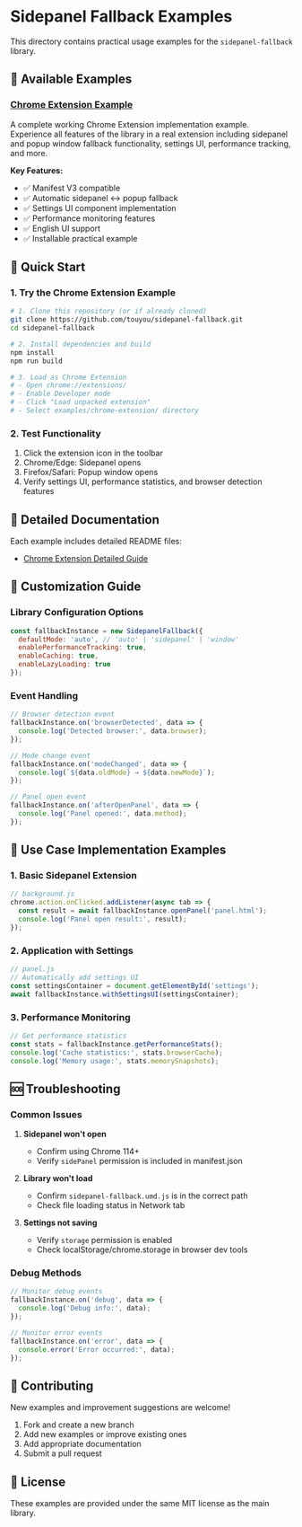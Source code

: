 # Sidepanel Fallback Examples

This directory contains practical usage examples for the `sidepanel-fallback`
library.

## 📁 Available Examples

### [Chrome Extension Example](./chrome-extension/)

A complete working Chrome Extension implementation example. Experience all
features of the library in a real extension including sidepanel and popup window
fallback functionality, settings UI, performance tracking, and more.

**Key Features:**

- ✅ Manifest V3 compatible
- ✅ Automatic sidepanel ↔ popup fallback
- ✅ Settings UI component implementation
- ✅ Performance monitoring features
- ✅ English UI support
- ✅ Installable practical example

## 🚀 Quick Start

### 1. Try the Chrome Extension Example

```bash
# 1. Clone this repository (or if already cloned)
git clone https://github.com/touyou/sidepanel-fallback.git
cd sidepanel-fallback

# 2. Install dependencies and build
npm install
npm run build

# 3. Load as Chrome Extension
# - Open chrome://extensions/
# - Enable Developer mode
# - Click "Load unpacked extension"
# - Select examples/chrome-extension/ directory
```

### 2. Test Functionality

1. Click the extension icon in the toolbar
2. Chrome/Edge: Sidepanel opens
3. Firefox/Safari: Popup window opens
4. Verify settings UI, performance statistics, and browser detection features

## 📖 Detailed Documentation

Each example includes detailed README files:

- [Chrome Extension Detailed Guide](./chrome-extension/README.md)

## 🔧 Customization Guide

### Library Configuration Options

```javascript
const fallbackInstance = new SidepanelFallback({
  defaultMode: 'auto', // 'auto' | 'sidepanel' | 'window'
  enablePerformanceTracking: true,
  enableCaching: true,
  enableLazyLoading: true
});
```

### Event Handling

```javascript
// Browser detection event
fallbackInstance.on('browserDetected', data => {
  console.log('Detected browser:', data.browser);
});

// Mode change event
fallbackInstance.on('modeChanged', data => {
  console.log(`${data.oldMode} → ${data.newMode}`);
});

// Panel open event
fallbackInstance.on('afterOpenPanel', data => {
  console.log('Panel opened:', data.method);
});
```

## 🎯 Use Case Implementation Examples

### 1. Basic Sidepanel Extension

```javascript
// background.js
chrome.action.onClicked.addListener(async tab => {
  const result = await fallbackInstance.openPanel('panel.html');
  console.log('Panel open result:', result);
});
```

### 2. Application with Settings

```javascript
// panel.js
// Automatically add settings UI
const settingsContainer = document.getElementById('settings');
await fallbackInstance.withSettingsUI(settingsContainer);
```

### 3. Performance Monitoring

```javascript
// Get performance statistics
const stats = fallbackInstance.getPerformanceStats();
console.log('Cache statistics:', stats.browserCache);
console.log('Memory usage:', stats.memorySnapshots);
```

## 🆘 Troubleshooting

### Common Issues

1. **Sidepanel won't open**
   - Confirm using Chrome 114+
   - Verify `sidePanel` permission is included in manifest.json

2. **Library won't load**
   - Confirm `sidepanel-fallback.umd.js` is in the correct path
   - Check file loading status in Network tab

3. **Settings not saving**
   - Verify `storage` permission is enabled
   - Check localStorage/chrome.storage in browser dev tools

### Debug Methods

```javascript
// Monitor debug events
fallbackInstance.on('debug', data => {
  console.log('Debug info:', data);
});

// Monitor error events
fallbackInstance.on('error', data => {
  console.error('Error occurred:', data);
});
```

## 🤝 Contributing

New examples and improvement suggestions are welcome!

1. Fork and create a new branch
2. Add new examples or improve existing ones
3. Add appropriate documentation
4. Submit a pull request

## 📄 License

These examples are provided under the same MIT license as the main library.
